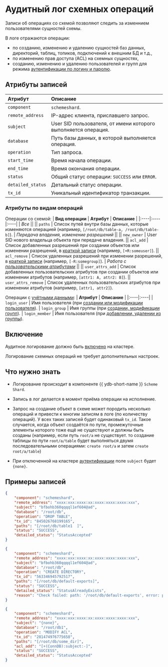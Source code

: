 # Аудитный лог схемных операций

Записи об операциях со схемой позволяют следить за изменнием пользователями сущностей схемы.

В логе отражаются операции:
- по созданию, изменению и удалению сущностей баз данных, директорий, таблиц, топиков, подключений к внешним БД и т.д.,
- по изменению прав доступа (ACL) на схемных сущностях,
- созданию, изменению и удалению пользователей и групп для режима [аутентификации по логину и паролю](../concepts/auth.md#static-credentials).

## Атрибуты записей

| __Атрибут__ | __Описание__ |
|:----|:----|
| `component` | `schemeshard`.
| `remote_address` | IP-адрес клиента, приславшего запрос.
| `subject` | User SID пользователя, от имени которого выполняется операция.
| `database` | Путь базы данных, в которой выполняется операция.
| `operation`| Тип запроса.
| `start_time` | Время начала операции.
| `end_time` | Время окончания операции.
| `status` | Общий статус операции: `SUCCESS` или `ERROR`.
| `detailed_status` | Детальный статус операции.
| `tx_id`| Уникальный идентификатор транзакции.

### Атрибуты по видам операций

Операции со схемой:
| __Вид операции__ | __Атрибут__ | __Описание__ |
|:----|:----|:----|
| _Все_ ||
|| `paths` | Список путей внутри базы данных, которые изменяются операцией (например, `[/root/db/table-a, /root/db/table-b]`).
| _Передача владения, изменение разрешений_ ||
|| `new_owner` | User SID нового владельца объекта при передаче владения.
|| `acl_add` | Список добавленных разрешений при создании объектов или изменении разрешений, в [краткой записи](./short-access-control-notation.md) (например, `[+R:someuser]`).
|| `acl_remove` | Список удаленных разрешений при изменении разрешений, в [краткой записи](./short-access-control-notation.md) (например, `[-R:somegroup]`).
| _Работа с [пользовательскими атрибутами](../concepts/datamodel/table?#users-attr)_ ||
|| `user_attrs_add` | Список добавленных пользовательских атрибутов при создании объектов или изменении атрибутов (например, `[attr1: A, attr2: B]`).
|| `user_attrs_remove` | Список удаленных пользовательских атрибутов при изменении атрибутов (например, `[attr1, attr2]`).

Операции с [учётными данными](../concepts/auth#static-credentials):
| __Атрибут__ | __Описание__ |
|:----|:----|
| `login_user` | Имя пользователя (при [создании или модификации пользователя](./access-management.md#users)).
| `login_group` | Имя группы (при [создании, модификации групп](./access-management.md#groups)).
| `login_member` | Имя пользователя (при [добавлении, удалении из группы](./access-management.md#groups)).

## Включение

Аудитное логирование должно быть [включено](audit-log.md#enabling-audit-log) на кластере.

Логирование схемных операций не требует дополнительных настроек.

## Что нужно знать

- Логирование происходит в компоненте {{ ydb-short-name }} `Scheme Shard`.

[//]: # (TODO: `start_time` и `end_time` содержат время начала и завершения операции.)
- Запись в лог делается в момент приёма операции на исполнение.

- Запрос на создание объект в схеме может породить несколько операций и привести к многим записям в логе (по количеству операций). У всех таких записей будет одинаковый `tx_id`. Такое случается, когда объект создаётся по пути, промежуточные элементы которого тоже ещё не существуют и должны быть созданы (например, если путь `root/a` не существует. то создание таблицы по пути `root/a/table` будет выполняться двумя последовательными операциями: `create root/a` и затем `create root/a/table`)

- При отключенной на кластере [аутентификации](../deploy/configuration/config#auth) поле `subject` будет `{none}`.

## Примеры записей

```json
{
    "component": "schemeshard",
    "remote_address": "xxxx:xxx:xxxx:xx:xxxx:xxxx:xxxx:xxx",
    "subject": "bfbohb360qqqql1ef604@ad",
    "database": "/root/db",
    "operation": "DROP TABLE",
    "tx_id": "845026768199165",
    "paths": "[/root/db/table1  ]",
    "status": "SUCCESS",
    "detailed_status": "StatusAccepted"
}
```
```json
{
    "component": "schemeshard",
    "remote_address": "xxxx:xxx:xxxx:xx:xxxx:xxxx:xxxx:xxx",
    "subject": "bfbohb360qqqql1ef604@ad",
    "database": "/root/db",
    "operation": "CREATE DIRECTORY",
    "tx_id": "563346945792517",
    "paths": "[/root/db/default-exports]",
    "status": "SUCCESS",
    "detailed_status": "StatusAlreadyExists",
    "reason": "Check failed: path: '/root/db/default-exports', error: path exist, request accepts it (id: [...], type: EPathTypeDir, state: EPathStateNoChanges)"
}
```
```json
{
    "component": "schemeshard",
    "remote_address": "xxxx:xxx:xxxx:xx:xxxx:xxxx:xxxx:xxx",
    "subject": "{none}",
    "database": "/root/db1",
    "operation": "MODIFY ACL",
    "tx_id": "281474976775658",
    "paths": "[/root/db/some_dir]",
    "acl_add": "[+(ConnDB):subject:-]",
    "status": "SUCCESS",
    "detailed_status": "StatusAccepted"
}
```
